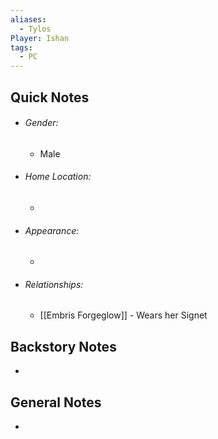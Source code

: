 ```yaml
---
aliases:
  - Tylos
Player: Ishan
tags:
  - PC
---
```


## Quick Notes
- ###### Gender: 
	- Male
- ###### Home Location: 
	- 
- ###### Appearance:
	- 
- ###### Relationships: 
	- [[Embris Forgeglow]] - Wears her Signet


## Backstory Notes

- 


## General Notes

- 